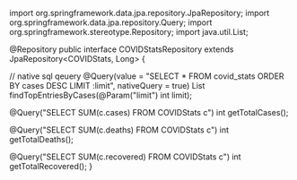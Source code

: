 import org.springframework.data.jpa.repository.JpaRepository;
import org.springframework.data.jpa.repository.Query;
import org.springframework.stereotype.Repository;
import java.util.List;

@Repository
public interface COVIDStatsRepository extends JpaRepository<COVIDStats, Long> {

  // native sql qeuery
  @Query(value = "SELECT * FROM covid_stats ORDER BY cases DESC LIMIT :limit", nativeQuery = true)
  List<COVIDStats> findTopEntriesByCases(@Param("limit") int limit);

  @Query("SELECT SUM(c.cases) FROM COVIDStats c")
  int getTotalCases();

  @Query("SELECT SUM(c.deaths) FROM COVIDStats c")
  int getTotalDeaths();

  @Query("SELECT SUM(c.recovered) FROM COVIDStats c")
  int getTotalRecovered();
}
